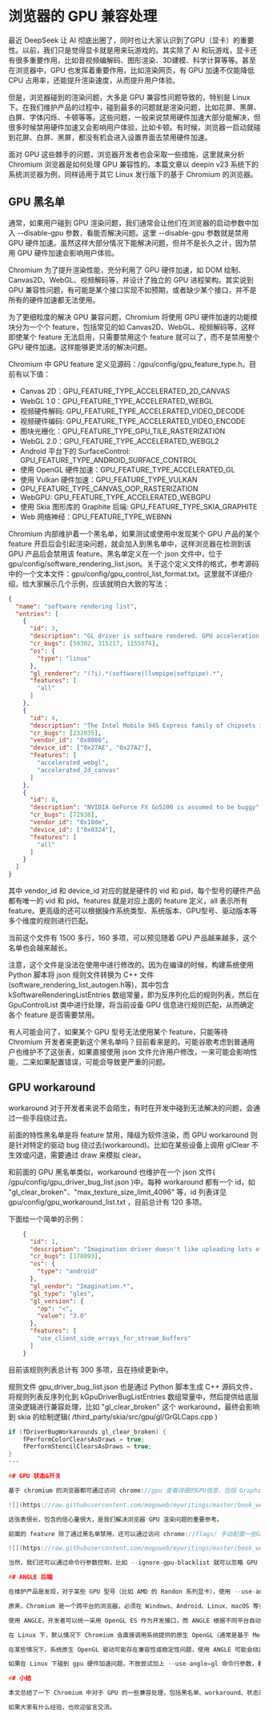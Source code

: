 # 浏览器的 GPU 兼容处理

最近 DeepSeek 让 AI 彻底出圈了，同时也让大家认识到了GPU（显卡）的重要性。以前，我们只是觉得显卡就是用来玩游戏的。其实除了 AI 和玩游戏，显卡还有很多重要作用，比如音视频编解码、图形渲染、3D建模、科学计算等等。甚至在浏览器中，GPU 也发挥着重要作用，比如渲染网页，有 GPU 加速不仅能降低 CPU 占用率，还能提升渲染速度，从而提升用户体验。

但是，浏览器碰到的渲染问题，大多是 GPU 兼容性问题导致的，特别是 Linux 下。在我们维护产品的过程中，碰到最多的问题就是渲染问题，比如花屏、黑屏、白屏、字体闪烁、卡顿等等。这些问题，一般来说禁用硬件加速大部分能解决，但很多时候禁用硬件加速又会影响用户体验，比如卡顿。有时候，浏览器一启动就碰到花屏、白屏、黑屏，都没有机会进入设置界面去禁用硬件加速。

面对 GPU 这些棘手的问题，浏览器开发者也会采取一些措施，这里就来分析 Chromium 浏览器是如何处理 GPU 兼容性的。本篇文章以 deepin v23 系统下的系统浏览器为例，同样适用于其它 Linux 发行版下的基于 Chromium 的浏览器。

## GPU 黑名单

通常，如果用户碰到 GPU 渲染问题，我们通常会让他们在浏览器的启动参数中加入 --disable-gpu 参数，看能否解决问题。这里 --disable-gpu 参数就是禁用 GPU 硬件加速。虽然这样大部分情况下能解决问题，但并不是长久之计，因为禁用 GPU 硬件加速会影响用户体验。

Chromium 为了提升渲染性能，充分利用了 GPU 硬件加速，如 DOM 绘制、Canvas2D、WebGL、视频解码等，并设计了独立的 GPU 进程架构。其实说到 GPU 兼容性问题，有可能是某个接口实现不如预期，或者缺少某个接口，并不是所有的硬件加速都无法使用。

为了更细粒度的解决 GPU 兼容问题，Chromium 将使用 GPU 硬件加速的功能模块分为一个个 feature，包括常见的如 Canvas2D、WebGL、视频解码等，这样即使某个 feature 无法启用，只需要禁用这个 feature 就可以了，而不是禁用整个 GPU 硬件加速。这样能够更灵活的解决问题。

Chromium 中 GPU feature 定义见源码：/gpu/config/gpu_feature_type.h。目前有以下值：

  * Canvas 2D：GPU_FEATURE_TYPE_ACCELERATED_2D_CANVAS
  * WebGL 1.0：GPU_FEATURE_TYPE_ACCELERATED_WEBGL
  * 视频硬件解码: GPU_FEATURE_TYPE_ACCELERATED_VIDEO_DECODE
  * 视频硬件编码: GPU_FEATURE_TYPE_ACCELERATED_VIDEO_ENCODE
  * 图块光栅化：GPU_FEATURE_TYPE_GPU_TILE_RASTERIZATION
  * WebGL 2.0：GPU_FEATURE_TYPE_ACCELERATED_WEBGL2
  * Android 平台下的 SurfaceControl: GPU_FEATURE_TYPE_ANDROID_SURFACE_CONTROL
  * 使用 OpenGL 硬件加速：GPU_FEATURE_TYPE_ACCELERATED_GL
  * 使用 Vulkan 硬件加速：GPU_FEATURE_TYPE_VULKAN
  * GPU_FEATURE_TYPE_CANVAS_OOP_RASTERIZATION
  * WebGPU: GPU_FEATURE_TYPE_ACCELERATED_WEBGPU
  * 使用 Skia 图形库的 Graphite 后端: GPU_FEATURE_TYPE_SKIA_GRAPHITE
  * Web 网络神经：GPU_FEATURE_TYPE_WEBNN

Chromium 内部维护着一个黑名单，如果测试或使用中发现某个 GPU 产品的某个 feature 开启后会引起渲染问题，就会加入到黑名单中，这样浏览器在检测到该 GPU 产品后会禁用该 feature。黑名单定义在一个 json 文件中，位于 gpu/config/software_rendering_list.json。关于这个定义文件的格式，参考源码中的一个文本文件：gpu/config/gpu_control_list_format.txt。这里就不详细介绍，给大家展示几个示例，应该就明白大致的写法：

```json
{
  "name": "software rendering list",
  "entries": [
    {
      "id": 3,
      "description": "GL driver is software rendered. GPU acceleration is disabled",
      "cr_bugs": [59302, 315217, 1155974],
      "os": {
        "type": "linux"
      },
      "gl_renderer": "(?i).*(software|llvmpipe|softpipe).*",
      "features": [
        "all"
      ]
    },
    {
      "id": 4,
      "description": "The Intel Mobile 945 Express family of chipsets is not compatible with WebGL",
      "cr_bugs": [232035],
      "vendor_id": "0x8086",
      "device_id": ["0x27AE", "0x27A2"],
      "features": [
        "accelerated_webgl",
        "accelerated_2d_canvas"
      ]
    },
    {
      "id": 8,
      "description": "NVIDIA GeForce FX Go5200 is assumed to be buggy",
      "cr_bugs": [72938],
      "vendor_id": "0x10de",
      "device_id": ["0x0324"],
      "features": [
        "all"
      ]
    }
  ]
}
```
其中 vendor_id 和 device_id 对应的就是硬件的 vid 和 pid，每个型号的硬件产品都有唯一的 vid 和 pid。features 就是对应上面的 feature 定义，all 表示所有 feature。更高级的还可以根据操作系统类型、系统版本、GPU型号、驱动版本等多个维度的规则进行匹配。

当前这个文件有 1500 多行，160 多项，可以预见随着 GPU 产品越来越多，这个名单也会越来越长。

注意，这个文件是没法在使用中进行修改的。因为在编译的时候，构建系统使用 Python 脚本将 json 规则文件转换为 C++ 文件(software_rendering_list_autogen.h等)，其中包含 kSoftwareRenderingListEntries 数组常量，即为反序列化后的规则列表，然后在 GpuControlList 类中进行处理，将当前设备 GPU 信息进行规则匹配，从而确定各个 feature 是否需要禁用。

有人可能会问了，如果某个 GPU 型号无法使用某个 feature，只能等待 Chromium 开发者来更新这个黑名单吗？目前看来是的。可能谷歌考虑到普通用户也维护不了这张表，如果直接使用 json 文件允许用户修改，一来可能会影响性能，二来如果配置错误，可能会导致更严重的问题。

## GPU workaround

workaround 对于开发者来说不会陌生，有时在开发中碰到无法解决的问题，会通过一些手段绕过去。

前面的特性黑名单是将 feature 禁用，降级为软件渲染，而 GPU workaround 则是针对特定的驱动 bug 绕过去(workaround)。比如在某些设备上调用 glClear 不生效或闪退，需要通过 draw 来模拟 clear。

和前面的 GPU 黑名单类似，workaround 也维护在一个 json 文件( /gpu/config/gpu_driver_bug_list.json )中。每种 workaround 都有一个 id，如 "gl_clear_broken"、"max_texture_size_limit_4096" 等，id 列表详见 gpu/config/gpu_workaround_list.txt ，目前总计有 120 多项。

下面给一个简单的示例：

```json
    {
      "id": 1,
      "description": "Imagination driver doesn't like uploading lots of buffer data constantly",
      "cr_bugs": [178093],
      "os": {
        "type": "android"
      },
      "gl_vendor": "Imagination.*",
      "gl_type": "gles",
      "gl_version": {
        "op": "<",
        "value": "3.0"
      },
      "features": [
        "use_client_side_arrays_for_stream_buffers"
      ]
    }
```
目前该规则列表总计有 300 多项，且在持续更新中。

规则文件 gpu_driver_bug_list.json 也是通过 Python 脚本生成 C++ 源码文件，将规则列表反序列化到 kGpuDriverBugListEntries 数组常量中，然后提供给底层渲染逻辑进行兼容处理，比如 "gl_clear_broken" 这个 workaround，最终会影响到 skia 的绘制逻辑( /third_party/skia/src/gpu/gl/GrGLCaps.cpp )

```cpp
if (fDriverBugWorkarounds.gl_clear_broken) {
    fPerformColorClearsAsDraws = true;
    fPerformStencilClearsAsDraws = true;
}
···

## GPU 状态&开关

基于 chromium 的浏览器都可通过访问 chrome://gpu 查看详细的GPU信息，包括 Graphics Feature Status、Driver Bug Workarounds、以及各类状态信息等，如：

![](https://raw.githubusercontent.com/mogoweb/mywritings/master/book_wechat/2025/202502/images/chromium_gpu_01.png)

这张表很长，包含的信心量很大，是我们解决浏览器 GPU 渲染问题的重要参考。

前面的 feature 除了通过黑名单禁用，还可以通过访问 chrome://flags/ 手动配置一些GPU相关的开关，如：

![](https://raw.githubusercontent.com/mogoweb/mywritings/master/book_wechat/2025/202502/images/chromium_gpu_02.png)

当然，我们还可以通过命令行参数控制，比如 --ignore-gpu-blacklist 就可以忽略 GPU 黑名单（比如某些产品被误加入了黑名单，强制开启硬件加速），--enable-oop-rasterization 或 --disable-oop-rasterization 可用来启用或禁用进程外光栅化。

## ANGLE 后端

在维护产品是发现，对于某些 GPU 型号（比如 AMD 的 Randon 系列显卡），使用 --use-angle=gl 命令行参数可以解决花屏问题。这个命令行是作用是什么？

原来，Chromium 是一个跨平台的浏览器，必须在 Windows、Android、Linux、macOS 等多个操作系统上运行。为了跨平台，Google 开发了开源图形转换层ANGLE（Almost Native Graphics Layer Engine）。ANGLE 的主要功能是将 OpenGL ES 的 API 调用转换为其他平台上更稳定、性能更优的图形接口调用，例如在 Windows 平台上将 OpenGL ES 调用转换为 DirectX 调用，在 Android 上直接使用 OpenGL ES，在 macOS 上则可能通过 Metal。

使用 ANGLE，开发者可以统一采用 OpenGL ES 作为开发接口，而 ANGLE 根据不同平台自动选择最佳的后端，从而大大简化了跨平台图形渲染的开发和维护工作。

在 Linux 下，默认情况下 Chromium 会直接调用系统提供的原生 OpenGL（通常是基于 Mesa 的实现）。而如果你使用了 --use-angle=gl 参数，则 Chromium 会启用 ANGLE，并用其 OpenGL 后端来处理 OpenGL ES 调用，即将所有的图形 API 调用先经过 ANGLE 的转换层，再调用底层的 OpenGL。

在某些情况下，系统原生 OpenGL 驱动可能存在兼容性或稳定性问题，使用 ANGLE 可能会绕过这些问题，从而提供更加一致的行为。虽然增加了一个中间转换层，使用 ANGLE 可能会引入一定的性能开销，不过这种开销通常是微乎其微的。如果系统的原生驱动存在问题，使用 ANGLE 可能反而会获得更好的整体表现。

如果在 Linux 下碰到 gpu 硬件加速问题，不放尝试加上 --use-angle=gl 命令行参数，看看是否有效。

## 小结

本文总结了一下 Chromium 中对于 GPU 的一些兼容处理，包括黑名单、workaround、状态开关等，希望能对大家解决浏览器渲染问题有所帮助。浏览器的 GPU 加速问题当然不止这些，需要深入研究的地方还有很多，比如 GPU 内存管理、GPU 进程等，后续有机会再和大家分享。

如果大家有什么经验，也欢迎留言交流。